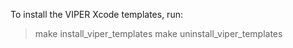 To install the VIPER Xcode templates, run:

> make install_viper_templates
> make uninstall_viper_templates
